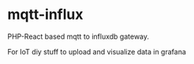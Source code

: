 # mqtt-influx

PHP-React based mqtt to influxdb gateway.

For IoT diy stuff to upload and visualize data in grafana 

